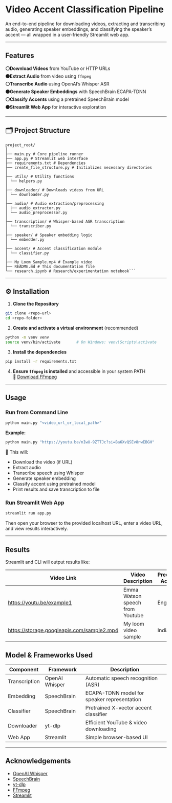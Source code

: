 #  Video Accent Classification Pipeline

An end-to-end pipeline for downloading videos, extracting and transcribing audio, generating speaker embeddings, and classifying the speaker’s accent — all wrapped in a user-friendly Streamlit web app.

---

##  Features

 **⚪Download Videos** from YouTube or HTTP URLs  
 **⚫Extract Audio** from video using `ffmpeg`  
 **⚪Transcribe Audio** using OpenAI’s Whisper ASR  
 **⚫Generate Speaker Embeddings** with SpeechBrain ECAPA-TDNN  
 **⚪Classify Accents** using a pretrained SpeechBrain model  
 **⚫Streamlit Web App** for interactive exploration  

---


## 🗂️ Project Structure

```
project_root/
│
├── main.py # Core pipeline runner
├── app.py # Streamlit web interface
├── requirements.txt # Dependencies
├── create_file_structure.py # Initializes necessary directories
│
├── utils/ # Utility functions
│ └── helpers.py
│
├── downloader/ # Downloads videos from URL
│ └── downloader.py
│
├── audio/ # Audio extraction/preprocessing
│ ├── audio_extractor.py
│ └── audio_preprocessor.py
│
├── transcription/ # Whisper-based ASR transcription
│ └── transcriber.py
│
├── speaker/ # Speaker embedding logic
│ └── embedder.py
│
├── accent/ # Accent classification module
│ └── classifier.py
│
├── My_Loom_Sample.mp4 # Example video
├── README.md # This documentation file
└── research.ipynb # Research/experimentation notebook```
```

---

## ⚙️ Installation

1. **Clone the Repository**

```bash
git clone <repo-url>
cd <repo-folder>
```


2. **Create and activate a virtual environment** (recommended)

```bash
python -m venv venv
source venv/bin/activate       # On Windows: venv\Scripts\activate
```


3. **Install the dependencies**

```bash
pip install -r requirements.txt
```

4. **Ensure `ffmpeg` is installed** and accessible in your system PATH  
   🔗 [Download FFmpeg](https://ffmpeg.org/download.html)

---

##  Usage

###  Run from Command Line

```bash
python main.py "<video_url_or_local_path>"
```

**Example:**

```bash
python main.py "https://youtu.be/nIwU-9ZTTJc?si=Ba6XvQSEv8nwEBGH"
```

📌 This will:
- Download the video (if URL)
- Extract audio
- Transcribe speech using Whisper
- Generate speaker embedding
- Classify accent using pretrained model
- Print results and save transcription to file

###  Run Streamlit Web App

```bash
streamlit run app.py
```

Then open your browser to the provided localhost URL, enter a video URL, and view results interactively.

---

## Results

Streamlit and CLI will output results like:

| Video Link                                     | Video Description | Predicted Accent | True Accent | Confidence |
|------------------------------------------------|-------------------|------------------|-------------|------------|
| [https://youtu.be/example1   ](https://youtu.be/nIwU-9ZTTJc?si=v07_s4B4-o4zFB4U)                   | Emma Watson speech from Youtube   | England          | England        | 78.87       |
| [https://storage.googleapis.com/sample2.mp4 ](https://github.com/SharathKumarReddyAlijarla/Video_accent_Classification/blob/main/My_Loom_Sample.mp4)    | My loom video sample    | Indian           | Indian      | 55      |


##  Model & Frameworks Used

| Component      | Framework       | Description                                      |
|----------------|------------------|--------------------------------------------------|
| Transcription  | OpenAI Whisper   | Automatic speech recognition (ASR)              |
| Embedding      | SpeechBrain      | ECAPA-TDNN model for speaker representation     |
| Classifier     | SpeechBrain      | Pretrained X-vector accent classifier           |
| Downloader     | yt-dlp           | Efficient YouTube & video downloading           |
| Web App        | Streamlit        | Simple browser-based UI                         |
  


---

## Acknowledgements

- [OpenAI Whisper](https://github.com/openai/whisper)  
- [SpeechBrain](https://speechbrain.readthedocs.io/)  
- [yt-dlp](https://github.com/yt-dlp/yt-dlp)  
- [FFmpeg](https://ffmpeg.org/)  
- [Streamlit](https://streamlit.io/)  
